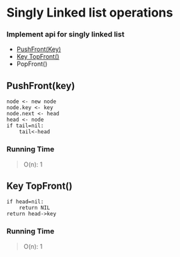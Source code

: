 # Singly Linked list  operations

### Implement api for singly linked list 
- [PushFront(Key)](#pushfrontkey)
- [Key TopFront()](#key-topfront)
- PopFront()


## PushFront(key)
```
node <- new node
node.key <- key
node.next <- head
head <- node
if tail=nil:
	tail<-head
```
### Running Time

> O(n): 1

## Key TopFront()
```
if head=nil:
	return NIL
return head->key
```

### Running Time
> O(n): 1
